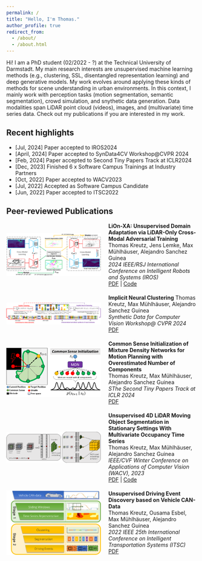 ```yaml
---
permalink: /
title: "Hello, I'm Thomas."
author_profile: true
redirect_from: 
  - /about/
  - /about.html
---
```


Hi! I am a PhD student (02/2022 - ?) at the Technical University of Darmstadt. My main research interests are unsupervised machine learning methods (e.g., clustering, SSL, disentangled representation learning) and deep generative models. My work evolves around applying these kinds of methods for scene understanding in urban environments. In this context, I mainly work with perception tasks (motion segmentation, semantic segmentation), crowd simulation, and snythetic data generation. Data modalities span LiDAR point cloud (videos), images, and (multivariate) time series data. Check out my publications if you are interested in my work.

## Recent highlights
- [Jul, 2024] Paper accepted to IROS2024
- [April, 2024] Paper accepted to SynData4CV Workshop@CVPR 2024
- [Feb, 2024] Paper accepted to Second Tiny Papers Track at ICLR2024
- [Dec, 2023] Finished 6 x Software Campus Trainings at Industry Partners
- [Oct, 2022] Paper accepted to WACV2023
- [Jul, 2022] Accepted as Software Campus Candidate
- [Jun, 2022] Paper accepted to ITSC2022

## Peer-reviewed Publications
<div style="display: flex; align-items: center; gap: 20px; margin-bottom: 20px;">
    <img src="/images/publication_images/LionXA.png" alt="a" width="250px">
    <div>
        <strong>LiOn-XA: Unsupervised Domain Adaptation via LiDAR-Only Cross-Modal Adversarial Training</strong></br>
        Thomas Kreutz, Jens Lemke, Max Mühlhäuser, Alejandro Sanchez Guinea</br>
        <em>2024 IEEE/RSJ International Conference on Intelligent Robots and Systems (IROS)</em></br>
            <a href="/files/kreutz2024lion.pdf">PDF</a> |
            <a href="https://github.com/JensLe97/lion-xa">Code</a>
    </div>
</div>

<div style="display: flex; align-items: center; gap: 20px; margin-bottom: 20px;">
    <img src="/images/publication_images/inc.png" alt="b" width="250px">
    <div>
        <strong>Implicit Neural Clustering</strong>
        Thomas Kreutz, Max Mühlhäuser, Alejandro Sanchez Guinea</br>
        <em>Synthetic Data for Computer Vision Workshop@ CVPR 2024</em></br>
            <a href="/files/kreutz2024implicit.pdf">PDF</a>
    </div>
</div>

<div style="display: flex; align-items: center; gap: 20px; margin-bottom: 20px;">
    <img src="/images/publication_images/csi.png" alt="b" width="250px">
    <div>
        <strong>Common Sense Initialization of Mixture Density Networks for Motion Planning with Overestimated Number of Components</strong></br>
        Thomas Kreutz, Max Mühlhäuser, Alejandro Sanchez Guinea</br>
        <em>SThe Second Tiny Papers Track at ICLR 2024</em></br>
            <a href="/files/kreutz2024common.pdf">PDF</a>
    </div>
</div>

<div style="display: flex; align-items: center; gap: 20px; margin-bottom: 20px;">
    <img src="/images/publication_images/mots.png" alt="b" width="250px">
    <div>
        <strong>Unsupervised 4D LiDAR Moving Object Segmentation in Stationary Settings With Multivariate Occupancy Time Series</strong></br>
        Thomas Kreutz, Max Mühlhäuser, Alejandro Sanchez Guinea</br>
        <em>IEEE/CVF Winter Conference on Applications of Computer Vision (WACV), 2023</em></br>
        <a href="/files/kreutz2023unsupervised.pdf">PDF</a> | 
        <a href="https://github.com/thkreutz/umosmots">Code</a>
    </div>
</div>

<div style="display: flex; align-items: center; gap: 20px; margin-bottom: 20px;">
    <img src="/images/publication_images/itsc.jpg" alt="b" width="250px">
    <div>
        <strong>Unsupervised Driving Event Discovery based on Vehicle CAN-Data</strong></br>
        Thomas Kreutz, Ousama Esbel, Max Mühlhäuser, Alejandro Sanchez Guinea</br>
        <em>2022 IEEE 25th International Conference on Intelligent Transportation Systems (ITSC)</em></br>
        <a href="/files/kreutz2022unsupervised.pdf">PDF</a>
    </div>
</div>

